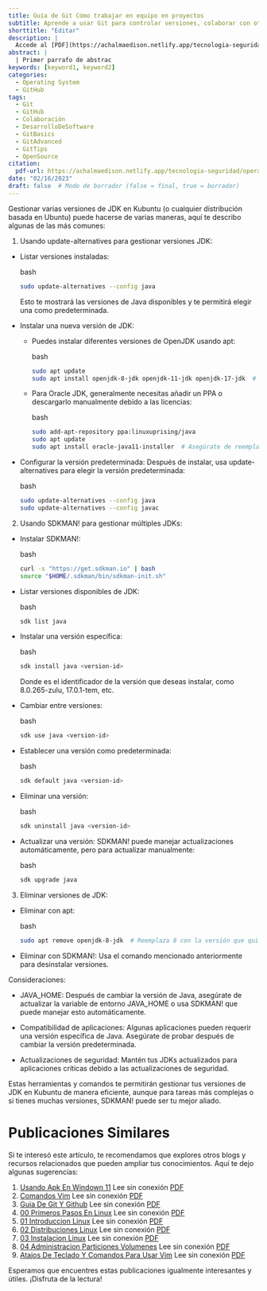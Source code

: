 ```yaml
---
title: Guía de Git Cómo trabajar en equipo en proyectos
subtitle: Aprende a usar Git para controlar versiones, colaborar con otros desarrolladores y mantener tu código organizado.
shorttitle: "Editar"
description: |
  Accede al [PDF](https://achalmaedison.netlify.app/tecnologia-seguridad/operating-system/2023-02-16-guia-de-git-y-github/index.pdf) completo aquí. Actualizar enlace
abstract: |
  | Primer parrafo de abstrac
keywords: [keyword1, keyword2]
categories:
  - Operating System
  - GitHub
tags:
  - Git
  - GitHub
  - Colaboración
  - DesarrolloDeSoftware
  - GitBasics
  - GitAdvanced
  - GitTips
  - OpenSource
citation:
  pdf-url: https://achalmaedison.netlify.app/tecnologia-seguridad/operating-system/2023-02-16-guia-de-git-y-github/index.pdf
date: "02/16/2023"
draft: false  # Modo de borrador (false = final, true = borrador)
---
```








  
Gestionar varias versiones de JDK en Kubuntu (o cualquier distribución basada en Ubuntu) puede hacerse de varias maneras, aquí te describo algunas de las más comunes:

  

1. Usando update-alternatives para gestionar versiones JDK:

- Listar versiones instaladas:
    
    bash
    
    ```bash
    sudo update-alternatives --config java
    ```
    
    Esto te mostrará las versiones de Java disponibles y te permitirá elegir una como predeterminada.
    
- Instalar una nueva versión de JDK:
    
    - Puedes instalar diferentes versiones de OpenJDK usando apt:
        
        bash
        
        ```bash
        sudo apt update
        sudo apt install openjdk-8-jdk openjdk-11-jdk openjdk-17-jdk  # O cualquier otra versión que desees
        ```
        
    - Para Oracle JDK, generalmente necesitas añadir un PPA o descargarlo manualmente debido a las licencias:
        
        bash
        
        ```bash
        sudo add-apt-repository ppa:linuxuprising/java
        sudo apt update
        sudo apt install oracle-java11-installer  # Asegúrate de reemplazar 11 con la versión que quieras
        ```
        
- Configurar la versión predeterminada: Después de instalar, usa update-alternatives para elegir la versión predeterminada:
    
    bash
    
    ```bash
    sudo update-alternatives --config java
    sudo update-alternatives --config javac
    ```
    

  

2. Usando SDKMAN! para gestionar múltiples JDKs:

- Instalar SDKMAN!:
    
    bash
    
    ```bash
    curl -s "https://get.sdkman.io" | bash
    source "$HOME/.sdkman/bin/sdkman-init.sh"
    ```
    
- Listar versiones disponibles de JDK:
    
    bash
    
    ```bash
    sdk list java
    ```
    
- Instalar una versión específica:
    
    bash
    
    ```bash
    sdk install java <version-id>
    ```
    
    Donde <version-id> es el identificador de la versión que deseas instalar, como 8.0.265-zulu, 17.0.1-tem, etc.
    
- Cambiar entre versiones:
    
    bash
    
    ```bash
    sdk use java <version-id>
    ```
    
- Establecer una versión como predeterminada:
    
    bash
    
    ```bash
    sdk default java <version-id>
    ```
    
- Eliminar una versión:
    
    bash
    
    ```bash
    sdk uninstall java <version-id>
    ```
    
- Actualizar una versión: SDKMAN! puede manejar actualizaciones automáticamente, pero para actualizar manualmente:
    
    bash
    
    ```bash
    sdk upgrade java
    ```
    

  

3. Eliminar versiones de JDK:

- Eliminar con apt:
    
    bash
    
    ```bash
    sudo apt remove openjdk-8-jdk  # Reemplaza 8 con la versión que quieras eliminar
    ```
    
- Eliminar con SDKMAN!: Usa el comando mencionado anteriormente para desinstalar versiones.
    

  

Consideraciones:

- JAVA_HOME: Después de cambiar la versión de Java, asegúrate de actualizar la variable de entorno JAVA_HOME o usa SDKMAN! que puede manejar esto automáticamente.
    
- Compatibilidad de aplicaciones: Algunas aplicaciones pueden requerir una versión específica de Java. Asegúrate de probar después de cambiar la versión predeterminada.
    
- Actualizaciones de seguridad: Mantén tus JDKs actualizados para aplicaciones críticas debido a las actualizaciones de seguridad.
    

  

Estas herramientas y comandos te permitirán gestionar tus versiones de JDK en Kubuntu de manera eficiente, aunque para tareas más complejas o si tienes muchas versiones, SDKMAN! puede ser tu mejor aliado.


# Publicaciones Similares

Si te interesó este artículo, te recomendamos que explores otros blogs y recursos relacionados que pueden ampliar tus conocimientos. Aquí te dejo algunas sugerencias:


1. [Usando Apk En Windown 11](https://achalmaedison.netlify.app/tecnologia-seguridad/operating-system/2021-10-21-usando-apk-en-windown-11) Lee sin conexión [PDF](https://achalmaedison.netlify.app/tecnologia-seguridad/operating-system/2021-10-21-usando-apk-en-windown-11/index.pdf)
2. [Comandos Vim](https://achalmaedison.netlify.app/tecnologia-seguridad/operating-system/2022-09-27-comandos-vim) Lee sin conexión [PDF](https://achalmaedison.netlify.app/tecnologia-seguridad/operating-system/2022-09-27-comandos-vim/index.pdf)
3. [Guia De Git Y Github](https://achalmaedison.netlify.app/tecnologia-seguridad/operating-system/2023-02-16-guia-de-git-y-github) Lee sin conexión [PDF](https://achalmaedison.netlify.app/tecnologia-seguridad/operating-system/2023-02-16-guia-de-git-y-github/index.pdf)
4. [00 Primeros Pasos En Linux](https://achalmaedison.netlify.app/tecnologia-seguridad/operating-system/2023-05-02-00-primeros-pasos-en-linux) Lee sin conexión [PDF](https://achalmaedison.netlify.app/tecnologia-seguridad/operating-system/2023-05-02-00-primeros-pasos-en-linux/index.pdf)
5. [01 Introduccion Linux](https://achalmaedison.netlify.app/tecnologia-seguridad/operating-system/2023-06-17-01-introduccion-linux) Lee sin conexión [PDF](https://achalmaedison.netlify.app/tecnologia-seguridad/operating-system/2023-06-17-01-introduccion-linux/index.pdf)
6. [02 Distribuciones Linux](https://achalmaedison.netlify.app/tecnologia-seguridad/operating-system/2023-06-18-02-distribuciones-linux) Lee sin conexión [PDF](https://achalmaedison.netlify.app/tecnologia-seguridad/operating-system/2023-06-18-02-distribuciones-linux/index.pdf)
7. [03 Instalacion Linux](https://achalmaedison.netlify.app/tecnologia-seguridad/operating-system/2023-06-19-03-instalacion-linux) Lee sin conexión [PDF](https://achalmaedison.netlify.app/tecnologia-seguridad/operating-system/2023-06-19-03-instalacion-linux/index.pdf)
8. [04 Administracion Particiones Volumenes](https://achalmaedison.netlify.app/tecnologia-seguridad/operating-system/2023-06-20-04-administracion-particiones-volumenes) Lee sin conexión [PDF](https://achalmaedison.netlify.app/tecnologia-seguridad/operating-system/2023-06-20-04-administracion-particiones-volumenes/index.pdf)
9. [Atajos De Teclado Y Comandos Para Usar Vim](https://achalmaedison.netlify.app/tecnologia-seguridad/operating-system/2023-07-01-atajos-de-teclado-y-comandos-para-usar-vim) Lee sin conexión [PDF](https://achalmaedison.netlify.app/tecnologia-seguridad/operating-system/2023-07-01-atajos-de-teclado-y-comandos-para-usar-vim/index.pdf)


Esperamos que encuentres estas publicaciones igualmente interesantes y útiles. ¡Disfruta de la lectura!

